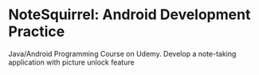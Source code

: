 NoteSquirrel: Android Development Practice
=========

Java/Android Programming Course on Udemy.  Develop a note-taking application with picture unlock feature